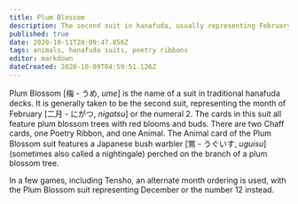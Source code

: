 ```yaml
---
title: Plum Blossom
description: The second suit in hanafuda, usually representing February or the number 2
published: true
date: 2020-10-11T20:09:47.856Z
tags: animals, hanafuda suits, poetry ribbons
editor: markdown
dateCreated: 2020-10-09T04:59:51.126Z
---
```


Plum Blossom [梅 - うめ, *ume*] is the name of a suit in traditional hanafuda decks. It is generally taken to be the second suit, representing the month of February [二月 - にがつ, *nigatsu*] or the numeral 2. The cards in this suit all feature plum blossom trees with red blooms and buds. There are two Chaff cards, one Poetry Ribbon, and one Animal. The Animal card of the Plum Blossom suit features a Japanese bush warbler [鴬 - うぐいす, *uguisu*] (sometimes also called a nightingale) perched on the branch of a plum blossom tree.

In a few games, including Tensho, an alternate month ordering is used, with the Plum Blossom suit representing December or the number 12 instead.